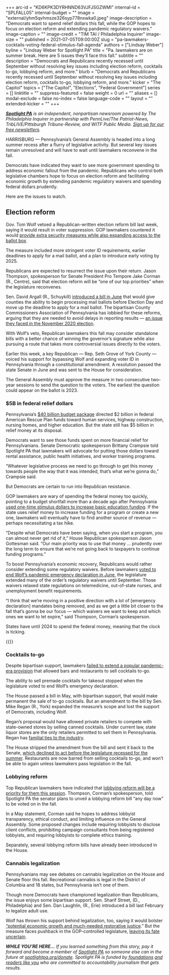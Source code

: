+++
arc-id = "KD6KPK3DYRHNND63VJFJSGZWMI"
internal-id = "SPLFALL05"
internal-budget = ""
image = "external/yhm5qvhmsze326syp778nxwka0.jpeg"
image-description = "Democrats want to spend relief dollars this fall, while the GOP hopes to focus on election reform and extending pandemic regulatory waivers."
image-caption = ""
image-credit = "TIM TAI / Philadelphia Inquirer"
image-size = ""
published = 2021-07-05T09:00:00Z
slug = "pa-lawmakers-cocktails-voting-federal-stimulus-fall-agenda"
authors = ["Lindsay Weber"]
byline = "Lindsay Weber for Spotlight PA"
title = "Pa. lawmakers are on summer break. Here are 5 issues they’ll face this fall."
subtitle = ""
description = "Democrats and Republicans recently recessed until September without resolving key issues including election reform, cocktails to-go, lobbying reform, and more."
blurb = "Democrats and Republicans recently recessed until September without resolving key issues including election reform, cocktails to-go, lobbying reform, and more."
kicker = "The Capitol"
topics = ["The Capitol", "Elections", "Federal Government"]
series = []
linktitle = ""
suppress-featured = false
weight = 0
url = ""
aliases = []
modal-exclude = false
no-index = false
language-code = ""
layout = ""
extended-kicker = ""
+++

<a href="https://www.spotlightpa.org/"><i><b>Spotlight PA</b></i></a><i> is an independent, nonpartisan newsroom powered by The Philadelphia Inquirer in partnership with PennLive/The Patriot-News, TribLIVE/Pittsburgh Tribune-Review, and WITF Public Media. </i><a href="https://www.spotlightpa.org/newsletters"><i>Sign up for our free newsletters</i></a><i>.</i>

HARRISBURG — Pennsylvania’s General Assembly is headed into a long summer recess after a flurry of legislative activity. But several key issues remain unresolved and will have to wait until lawmakers reconvene in the fall.

Democrats have indicated they want to see more government spending to address economic fallout from the pandemic. Republicans who control both legislative chambers hope to focus on election reform and facilitating economic growth by extending pandemic regulatory waivers and spending federal dollars prudently.

Here are the issues to watch.

<script src="https://www.spotlightpa.org/embed.js" async></script><div data-spl-embed-version="1" data-spl-src="https://www.spotlightpa.org/embeds/newsletter/"></div>

## Election reform

Gov. Tom Wolf vetoed a Republican-written election reform bill last week, saying it would result in voter suppression. GOP lawmakers countered it would <a href="https://www.spotlightpa.org/news/2021/06/pa-election-overhaul-voter-id-wolf-veto/">provide extra security measures while also expanding access to the ballot box</a>.

The measure included more stringent voter ID requirements, earlier deadlines to apply for a mail ballot, and a plan to introduce early voting by 2025.

Republicans are expected to resurrect the issue upon their return. Jason Thompson, spokesperson for Senate President Pro Tempore Jake Corman (R., Centre), said that election reform will be “one of our top priorities” when the legislature reconvenes.

Sen. David Argall (R., Schuykill) <a href="https://www.spotlightpa.org/news/2021/06/pa-voter-id-election-law-constitutional-amendment/" target="_blank">introduced a bill in June</a> that would give counties the ability to begin processing mail ballots before Election Day and move up the deadline to apply for a mail ballot. The bipartisan County Commissioners Association of Pennsylvania has lobbied for these reforms, arguing that they are needed to avoid delays in reporting results — <a href="https://www.spotlightpa.org/news/2020/11/pennsylvania-election-2020-counting-results-delays-mail-ballots/" target="_blank">an issue they faced in the November 2020 election</a>.

With Wolf’s veto, Republican lawmakers this fall may consider standalone bills with a better chance of winning the governor’s signature while also pursuing a route that takes more controversial issues directly to the voters.

Earlier this week, a key Republican — Rep. Seth Grove of York County — voiced his support for bypassing Wolf and expanding voter ID in Pennsylvania through a constitutional amendment. A resolution passed the state Senate in June and was sent to the House for consideration.

The General Assembly must approve the measure in two consecutive two-year sessions to send the question to the voters. The earliest the question could appear on the ballot is 2023.

### $5B in federal relief dollars

Pennsylvania’s <a href="https://www.spotlightpa.org/news/2021/06/pa-40-billion-budget-2021-poorest-school-districts-federal-relief-money/" target="_blank">$40 billion budget package</a> directed $2 billion in federal American Rescue Plan funds toward human services, highway construction, nursing homes, and higher education. But the state still has $5 billion in relief money at its disposal.

Democrats want to see those funds spent on more financial relief for Pennsylvanians. Senate Democratic spokesperson Brittany Crampsie told Spotlight PA that lawmakers will advocate for putting those dollars toward rental assistance, public health initiatives, and worker training programs.

“Whatever legislative process we need to go through to get this money towards people the way that it was intended, that’s what we’re gonna do,” Crampsie said.

But Democrats are certain to run into Republican resistance.

GOP lawmakers are wary of spending the federal money too quickly, pointing to a budget shortfall more than a decade ago after Pennsylvania <a href="https://www.ydr.com/story/archives/2014/08/28/fact-check-did-tom-corbett-cut-1-billion/75642548/" target="_blank">used one-time stimulus dollars to increase basic education funding</a>. If the state uses relief money to increase funding for a program or create a new one, lawmakers will eventually have to find another source of revenue — perhaps necessitating a tax hike.

“Despite what Democrats have been saying, when you start a program, you can almost never get rid of it,” House Republican spokesperson Jason Gottesman said. “Our main priority was to use that money ... prudently over the long term to ensure that we’re not going back to taxpayers to continue funding programs.”

To boost Pennsylvania’s economic recovery, Republicans would rather consider extending some regulatory waivers. Before lawmakers <a href="https://www.spotlightpa.org/news/2021/06/pa-coronavirus-disaster-declaration-terminated-legislature/">voted to end Wolf’s pandemic emergency declaration in June</a>, the legislature extended many of the order’s regulatory waivers until September. Those waivers relaxed state regulations on telemedicine, out-of-state nurses, and unemployment benefit requirements.

“I think that we’re moving in a positive direction with a lot of [emergency declaration] mandates being removed, and as we get a little bit closer to the fall that’s gonna be our focus — which waivers we want to keep and which ones we want to let expire,” said Thompson, Corman’s spokesperson.

States have until 2024 to spend the federal money, meaning that the clock is ticking.

{{<picture src="external/17k5b28fwx3b8988t58x3w7crc.jpeg" description="Kendrick Worth, manager at Wrap Shack in Philadelphia, creates a to-go margarita in May. Takeout cocktails are no longer allowed in the state. " caption="Kendrick Worth, manager at Wrap Shack in Philadelphia, creates a to-go margarita in May. Takeout cocktails are no longer allowed in the state. " credit="TYGER WILLIAMS / Philadelphia Inquirer">}} 

### Cocktails to-go

Despite bipartisan support, lawmakers <a href="https://www.inquirer.com/food/drink/pennsylvania-to-go-cocktails-legislation-stalled-20210625.html" target="_blank">failed to extend a popular pandemic-era provision</a> that allowed bars and restaurants to sell cocktails to-go.

The ability to sell premade cocktails for takeout stopped when the legislature voted to end Wolf’s emergency declaration.

The House passed a bill in May, with bipartisan support, that would make permanent the sale of to-go cocktails. But an amendment to the bill by Sen. Mike Regan (R., York) expanded the measure’s scope and lost the support of Democrats, including Wolf.

Regan’s proposal would have allowed private retailers to compete with state-owned stores by selling canned cocktails. Under current law, state liquor stores are the only retailers permitted to sell them in Pennsylvania. Regan has <a href="https://www.penncapital-star.com/government-politics/its-last-call-for-now-for-to-go-cocktails-as-house-and-senate-jockey-over-bill/" target="_blank">familial ties to the industry</a>.

The House stripped the amendment from the bill and sent it back to the Senate, <a href="https://www.inquirer.com/food/drink/pennsylvania-to-go-cocktails-legislation-stalled-20210625.html" target="_blank">which declined to act before the legislature recessed for the summer</a>. Restaurants are now barred from selling cocktails to-go, and won’t be able to again unless lawmakers pass legislation in the fall.

### Lobbying reform

Top Republican lawmakers have indicated that <a href="https://www.spotlightpa.org/news/2021/05/pa-lobbying-reform-political-consultants-jake-corman-mavericks/" target="_blank">lobbying reform will be a priority for them this session</a>. Thompson, Corman’s spokesperson, told Spotlight PA the senator plans to unveil a lobbying reform bill “any day now” to be voted on in the fall.

In a May statement, Corman said he hopes to address lobbyist transparency, ethical conduct, and limiting influence on the General Assembly. Some proposed changes include requiring lobbyists to disclose client conflicts, prohibiting campaign consultants from being registered lobbyists, and requiring lobbyists to complete ethics training.

Separately, several lobbying reform bills have already been introduced in the House.

<script src="https://www.spotlightpa.org/embed.js" async></script><div data-spl-embed-version="1" data-spl-src="https://www.spotlightpa.org/embeds/donate/?teaser_text=If%20you%20learned%20something%20from%20this%20report%2C%20pay%20it%20forward%20and%20become%20a%20member%20of%20Spotlight%20PA%20so%20someone%20else%20can%20in%20the%20future."></div>

### Cannabis legalization

Pennsylvanians may see debates on cannabis legalization on the House and Senate floor this fall. Recreational cannabis is legal in the District of Columbia and 18 states, but Pennsylvania isn’t one of them.

Though more Democrats have championed legalization than Republicans, the issue enjoys some bipartisan support. Sen. Sharif Street, (D., Philadelphia) and Sen. Dan Laughlin, (R., Erie) introduced a bill last February to legalize adult use.

Wolf has thrown his support behind legalization, too, saying it would bolster <a href="https://web.archive.org/web/20230117025619/https://www.governor.pa.gov/newsroom/gov-wolf-legalization-of-adult-use-cannabis-can-lead-to-economic-gains-and-restorative-justice-for-pennsylvanians/">“potential economic growth and much-needed restorative justice</a>.” But the measure faces pushback in the GOP-controlled legislature, <a href="https://www.spotlightpa.org/news/2021/04/pennsylvania-marijuana-legalization-chances-new-york-new-jersey-virginia-legislature/" target="_blank">leaving its fate uncertain</a>.

<i><b>WHILE YOU’RE HERE...</b></i><i> If you learned something from this story, pay it forward and become a member of </i><a href="https://www.spotlightpa.org/"><i>Spotlight PA</i></a><i> so someone else can in the future at </i><a href="https://www.spotlightpa.org/donate"><i>spotlightpa.org/donate</i></a><i>. Spotlight PA is funded by</i><a href="https://www.spotlightpa.org/support"><i> foundations</i></a><i> </i><a href="https://www.spotlightpa.org/support"><i>and readers like you</i></a><i> who are committed to accountability journalism that gets results.</i>
